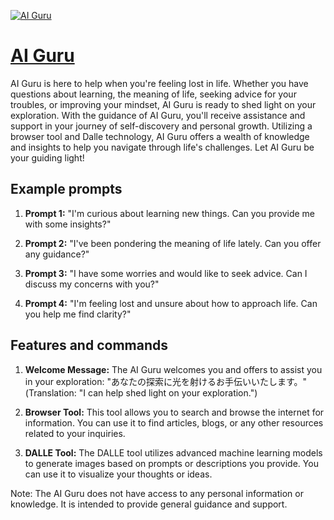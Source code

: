 [![AI Guru](https://files.oaiusercontent.com/file-4he0tY4NnMiz9Jh0UHVMbCXd?se=2123-10-17T22%3A01%3A47Z&sp=r&sv=2021-08-06&sr=b&rscc=max-age%3D31536000%2C%20immutable&rscd=attachment%3B%20filename%3Dcfc32c5c-ea8c-491f-b83e-817cb86eea90.png&sig=4HblDlYizT3CPvlCe3Xho%2BUwS2XzV3ZqLmgWXQJwCLY%3D)](https://chat.openai.com/g/g-OGRdYwue7-ai-guru)

# [AI Guru](https://chat.openai.com/g/g-OGRdYwue7-ai-guru)

AI Guru is here to help when you're feeling lost in life. Whether you have questions about learning, the meaning of life, seeking advice for your troubles, or improving your mindset, AI Guru is ready to shed light on your exploration. With the guidance of AI Guru, you'll receive assistance and support in your journey of self-discovery and personal growth. Utilizing a browser tool and Dalle technology, AI Guru offers a wealth of knowledge and insights to help you navigate through life's challenges. Let AI Guru be your guiding light!

## Example prompts

1. **Prompt 1:** "I'm curious about learning new things. Can you provide me with some insights?"

2. **Prompt 2:** "I've been pondering the meaning of life lately. Can you offer any guidance?"

3. **Prompt 3:** "I have some worries and would like to seek advice. Can I discuss my concerns with you?"

4. **Prompt 4:** "I'm feeling lost and unsure about how to approach life. Can you help me find clarity?"

## Features and commands

1. **Welcome Message:** The AI Guru welcomes you and offers to assist you in your exploration: "あなたの探索に光を射けるお手伝いいたします。" (Translation: "I can help shed light on your exploration.")

2. **Browser Tool:** This tool allows you to search and browse the internet for information. You can use it to find articles, blogs, or any other resources related to your inquiries.

3. **DALLE Tool:** The DALLE tool utilizes advanced machine learning models to generate images based on prompts or descriptions you provide. You can use it to visualize your thoughts or ideas.

Note: The AI Guru does not have access to any personal information or knowledge. It is intended to provide general guidance and support.